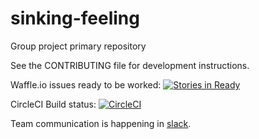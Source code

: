 # sinking-feeling
Group project primary repository

See the CONTRIBUTING file for development instructions.

Waffle.io issues ready to be worked:
[![Stories in Ready](https://badge.waffle.io/PSU-SW500-SU16-T5/sinking-feeling.png?label=ready&title=Ready)](http://waffle.io/PSU-SW500-SU16-T5/sinking-feeling)

CircleCI Build status:
[![CircleCI](https://circleci.com/gh/PSU-SW500-SU16-T5/sinking-feeling.svg?style=svg)](https://circleci.com/gh/PSU-SW500-SU16-T5/sinking-feeling)

Team communication is happening in [slack](https://sinkingfeeling.slack.com/). 
